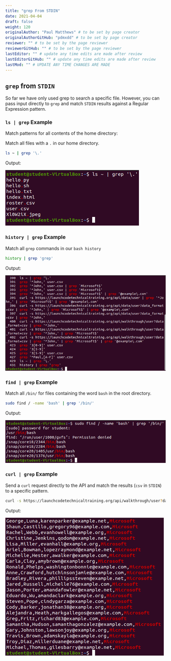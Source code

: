 ```yaml
---
title: "grep From STDIN"
date: 2021-04-04
draft: false
weight: 120
originalAuthor: "Paul Matthews" # to be set by page creator
originalAuthorGitHub: "pdmxdd" # to be set by page creator
reviewer: "" # to be set by the page reviewer
reviewerGitHub: "" # to be set by the page reviewer
lastEditor: "" # update any time edits are made after review
lastEditorGitHub: "" # update any time edits are made after review
lastMod: "" # UPDATE ANY TIME CHANGES ARE MADE
---
```


## `grep` from `STDIN`

So far we have only used grep to search a specific file. However, you can pass input directly to `grep` and match `STDIN` results against a Regular Expression pattern.

### `ls | grep` Example

Match patterns for all contents of the home directory:

Match all files with a `.` in our home directory.

```bash
ls ~ | grep '\.'
```

Output:

![ls to grep output](pictures/grep-stdin-one.png?classes=border)

### `history | grep` Example

Match all `grep` commands in our `bash history`

```bash
history | grep 'grep'
```

Output:

![history to grep '\.' output](pictures/grep-stdin-two.png?classes=border)

### `find | grep` Example

Match all `/bin/` for files containing the word `bash` in the root directory.

```bash
sudo find / -name 'bash' | grep '/bin/'
```

Output:

![find to grep output](pictures/grep-stdin-three.png?classes=border)

### `curl | grep` Example

Send a `curl` request directly to the API and match the results (`csv` in `STDIN`) to a specific pattern.

```bash
curl -s https://launchcodetechnicaltraining.org/api/walkthrough/user?data_format=csv | grep 'Microsoft$'
```

Output:

![curl to grep output](pictures/grep-stdin-four.png?classes=border)